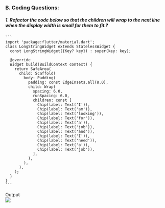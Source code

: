 ### B. Coding Questions:
  ##### 1.  Refactor the code below so that the children will wrap to the next line when the display width is small for them to fit.?
    ```
    import 'package:flutter/material.dart';
    class LongStringWidget extends StatelessWidget {
      const LongStringWidget({Key? key}) : super(key: key);

      @override
      Widget build(BuildContext context) {
        return SafeArea(
          child: Scaffold(
            body: Padding(
              padding: const EdgeInsets.all(8.0),
              child: Wrap(
                spacing: 6.0,
                runSpacing: 6.0,
                children: const [
                  Chip(label: Text('I')),
                  Chip(label: Text('am')),
                  Chip(label: Text('looking')),
                  Chip(label: Text('for')),
                  Chip(label: Text('a')),
                  Chip(label: Text('job')),
                  Chip(label: Text('and')),
                  Chip(label: Text('I')),
                  Chip(label: Text('need')),
                  Chip(label: Text('a')),
                  Chip(label: Text('job')),
                ],
              ),
            ),
          ),
        );
      }
    }
    ```
Output    
![](images/three.jpg)
